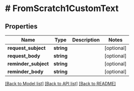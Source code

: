 # # FromScratch1CustomText

## Properties

Name | Type | Description | Notes
------------ | ------------- | ------------- | -------------
**request_subject** | **string** |  | [optional]
**request_body** | **string** |  | [optional]
**reminder_subject** | **string** |  | [optional]
**reminder_body** | **string** |  | [optional]

[[Back to Model list]](../../README.md#models) [[Back to API list]](../../README.md#endpoints) [[Back to README]](../../README.md)
